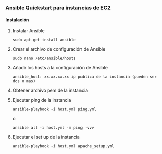 ### Ansible Quickstart para instancias de EC2

#### Instalación

1. Instalar Ansible

    ```
    sudo apt-get install ansible
    ```

2. Crear el archivo de configuración de Ansible

    ```
    sudo nano /etc/ansible/hosts
    ```

3. Añadir los hosts a la configuración de Ansible

    ```
    ansible_host: xx.xx.xx.xx ip publica de la instancia (pueden ser dos o mas)
    ```

4. Obtener archivo pem de la instancia


5. Ejecutar ping de la instancia

    ```
    ansible-playbook -i host.yml ping.yml 
    ```
    o
    ```
    ansible all -i host.yml -m ping -vvv
    ```

6. Ejecutar el set up de la instancia

    ```
    ansible-playbook -i host.yml apache_setup.yml
    ```


